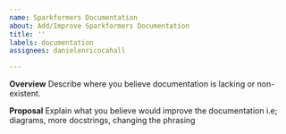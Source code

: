 ```yaml
---
name: Sparkformers Documentation
about: Add/Improve Sparkformers Documentation
title: ''
labels: documentation
assignees: danielenricocahall

---
```


**Overview**
Describe where you believe documentation is lacking or non-existent.

**Proposal**
Explain what you believe would improve the documentation i.e; diagrams, more docstrings, changing the phrasing
